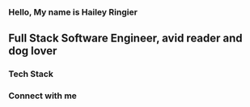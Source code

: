 ### Hello, My name is Hailey Ringier

## Full Stack Software Engineer, avid reader and dog lover

### Tech Stack

### Connect with me



